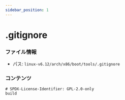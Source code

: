 ```yaml
---
sidebar_position: 1
---
```

# .gitignore

### ファイル情報

- パス: `linux-v6.12/arch/x86/boot/tools/.gitignore`

### コンテンツ

```gitignore
# SPDX-License-Identifier: GPL-2.0-only
build

```
